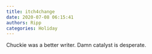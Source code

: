 ```yaml
---
title: itch4change
date: 2020-07-08 06:15:41
authors: Ripp
categories: Holiday
---
```


 Chuckie was a better writer.
Damn catalyst is desperate.